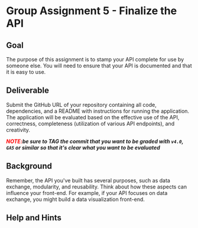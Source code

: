 # Group Assignment 5 - Finalize the API

## Goal
The purpose of this assignment is to stamp your API complete for use by someone else.  You will need to ensure that your API is documented and that it is easy to use.

## Deliverable
Submit the GitHub URL of your repository containing all code, dependencies, and a README with instructions for running the application. The application will be evaluated based on the effective use of the API, correctness, completeness (utilization of various API endpoints), and creativity.

***<span style="color:red">NOTE:</span>be sure to TAG the commit that you want to be graded with `v4.0`, `GA5` or similar so that it's clear what you want to be evaluated***
## Background
Remember, the API you've built has several purposes, such as data exchange, modularity, and reusability. Think about how these aspects can influence your front-end. For example, if your API focuses on data exchange, you might build a data visualization front-end.

## Help and Hints